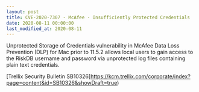 ```yaml
---
layout: post
title: CVE-2020-7307 - McAfee - Insufficiently Protected Credentials
date: 2020-08-11 00:00:00
last_modified_at: 2020-08-11
---
```


Unprotected Storage of Credentials vulnerability in McAfee Data Loss Prevention (DLP) for Mac prior to 11.5.2 allows local users to gain access to the RiskDB username and password via unprotected log files containing plain text credentials.

[Trellix Security Bulletin SB10326]https://kcm.trellix.com/corporate/index?page=content&id=SB10326&showDraft=true)